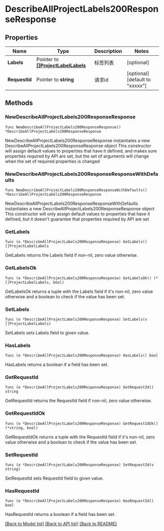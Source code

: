 # DescribeAllProjectLabels200ResponseResponse

## Properties

Name | Type | Description | Notes
------------ | ------------- | ------------- | -------------
**Labels** | Pointer to [**[]ProjectLabelLabels**](ProjectLabelLabels.md) | 标签列表 | [optional] 
**RequestId** | Pointer to **string** | 请求id | [optional] [default to "xxxxx"]

## Methods

### NewDescribeAllProjectLabels200ResponseResponse

`func NewDescribeAllProjectLabels200ResponseResponse() *DescribeAllProjectLabels200ResponseResponse`

NewDescribeAllProjectLabels200ResponseResponse instantiates a new DescribeAllProjectLabels200ResponseResponse object
This constructor will assign default values to properties that have it defined,
and makes sure properties required by API are set, but the set of arguments
will change when the set of required properties is changed

### NewDescribeAllProjectLabels200ResponseResponseWithDefaults

`func NewDescribeAllProjectLabels200ResponseResponseWithDefaults() *DescribeAllProjectLabels200ResponseResponse`

NewDescribeAllProjectLabels200ResponseResponseWithDefaults instantiates a new DescribeAllProjectLabels200ResponseResponse object
This constructor will only assign default values to properties that have it defined,
but it doesn't guarantee that properties required by API are set

### GetLabels

`func (o *DescribeAllProjectLabels200ResponseResponse) GetLabels() []ProjectLabelLabels`

GetLabels returns the Labels field if non-nil, zero value otherwise.

### GetLabelsOk

`func (o *DescribeAllProjectLabels200ResponseResponse) GetLabelsOk() (*[]ProjectLabelLabels, bool)`

GetLabelsOk returns a tuple with the Labels field if it's non-nil, zero value otherwise
and a boolean to check if the value has been set.

### SetLabels

`func (o *DescribeAllProjectLabels200ResponseResponse) SetLabels(v []ProjectLabelLabels)`

SetLabels sets Labels field to given value.

### HasLabels

`func (o *DescribeAllProjectLabels200ResponseResponse) HasLabels() bool`

HasLabels returns a boolean if a field has been set.

### GetRequestId

`func (o *DescribeAllProjectLabels200ResponseResponse) GetRequestId() string`

GetRequestId returns the RequestId field if non-nil, zero value otherwise.

### GetRequestIdOk

`func (o *DescribeAllProjectLabels200ResponseResponse) GetRequestIdOk() (*string, bool)`

GetRequestIdOk returns a tuple with the RequestId field if it's non-nil, zero value otherwise
and a boolean to check if the value has been set.

### SetRequestId

`func (o *DescribeAllProjectLabels200ResponseResponse) SetRequestId(v string)`

SetRequestId sets RequestId field to given value.

### HasRequestId

`func (o *DescribeAllProjectLabels200ResponseResponse) HasRequestId() bool`

HasRequestId returns a boolean if a field has been set.


[[Back to Model list]](../README.md#documentation-for-models) [[Back to API list]](../README.md#documentation-for-api-endpoints) [[Back to README]](../README.md)


